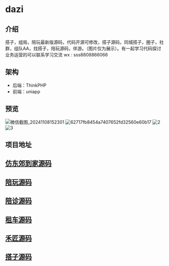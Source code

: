 # dazi


## 介绍
搭子，组局，陪玩最新版源码，代码开源可修改，搭子源码，同城搭子，圈子，社群，组队AA，找搭子，陪玩源码，伴游。（图片仅为展示）。有一起学习代码探讨业务运营的可以联系学习交流 wx :  sss8808866066

## 架构
- 后端：ThinkPHP
- 前端：uniapp

## 预览
![微信截图_20241108152301](https://github.com/user-attachments/assets/293e4430-c2db-4784-920c-db3eaba157c1)
![62717fb8454a7407652fd32560e60b17](https://github.com/user-attachments/assets/4f6a14b7-1edd-4fb1-9886-649bc825aae0)
![2](https://github.com/ubugA/peiwan/assets/145946698/926c5dd3-ab6d-4658-b8b6-56312b538062)
![3](https://github.com/ubugA/peiwan/assets/145946698/715a1b8c-bc24-48e0-92a0-49ed412c3376)

 
 
## 项目地址
[仿东郊到家源码](https://github.com/ubugA/dongjiao)
--------------------------
[陪玩源码](https://github.com/ubugA/peiwan.git)
-----------------------------
[陪诊源码](https://github.com/ubugA/peizhen.git)
-----------------------------
[租车源码](https://github.com/ubugA/zuche.git)
-----------------------------
[禾匠源码](https://github.com/ubugA/hejiang.git)
-----------------------------
[搭子源码](https://github.com/ubugA/dazi.git)
-----------------------------
